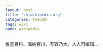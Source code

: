 ```yaml
---
layout: post
title: "zh.wikipedia.org"
categories: 社区组织
tags: wiki
name: wikipedia
---
```

维基百科、海纳百川，有容乃大。人人可编辑...
<!--break-->
